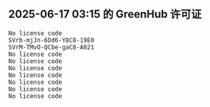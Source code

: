 ## 2025-06-17 03:15 的 GreenHub 许可证
```
No license code
SVrb-mjJn-6Dd6-Y8C8-19E0
SVrM-TMvO-QCbe-gaC8-A021
No license code
No license code
No license code
No license code
No license code
No license code
No license code
```
